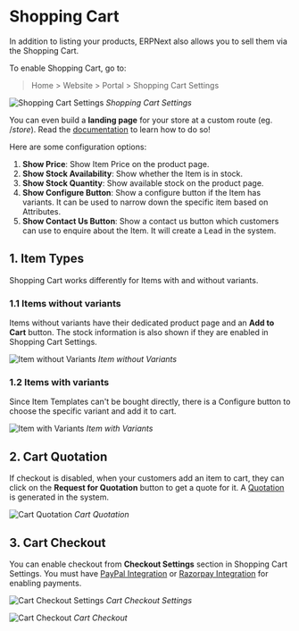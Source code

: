 <!-- add-breadcrumbs -->
# Shopping Cart

In addition to listing your products, ERPNext also allows you to sell them via
the Shopping Cart.

To enable Shopping Cart, go to:

> Home > Website > Portal > Shopping Cart Settings

![Shopping Cart Settings](/docs/v13/assets/img/website/shopping-cart-settings.png)
*Shopping Cart Settings*

You can even build a **landing page** for your store at a custom route (eg. /*store*).
Read the [documentation](/docs/v13/user/manual/en/website/store-landing-page) to learn how to do so!

Here are some configuration options:

1. **Show Price**: Show Item Price on the product page.
1. **Show Stock Availability**: Show whether the Item is in stock.
1. **Show Stock Quantity**: Show available stock on the product page.
1. **Show Configure Button**: Show a configure button if the Item has variants.
   It can be used to narrow down the specific item based on Attributes.
1. **Show Contact Us Button**: Show a contact us button which customers can use
   to enquire about the Item. It will create a Lead in the system.

## 1. Item Types

Shopping Cart works differently for Items with and without variants.

### 1.1 Items without variants

Items without variants have their dedicated product page and an **Add to Cart**
button. The stock information is also shown if they are enabled in Shopping Cart
Settings.

![Item without Variants](/docs/v13/assets/img/website/item-without-variants.png)
*Item without Variants*

### 1.2 Items with variants

Since Item Templates can't be bought directly, there is a Configure button to
choose the specific variant and add it to cart.

![Item with Variants](/docs/v13/assets/img/website/item-with-variants.gif)
*Item with Variants*

## 2. Cart Quotation

If checkout is disabled, when your customers add an item to cart, they can click
on the **Request for Quotation** button to get a quote for it. A [Quotation](/docs/v13/user/manual/en/selling/quotation)
is generated in the system.

![Cart Quotation](/docs/v13/assets/img/website/cart-quotation.png)
*Cart Quotation*

## 3. Cart Checkout

You can enable checkout from **Checkout Settings** section in Shopping Cart
Settings. You must have [PayPal Integration](/docs/v13/user/manual/en/erpnext_integration/paypal-integration)
or [Razorpay Integration](/docs/v13/user/manual/en/erpnext_integration/razorpay-integration)
for enabling payments.

![Cart Checkout Settings](/docs/v13/assets/img/website/cart-checkout-settings.png)
*Cart Checkout Settings*

![Cart Checkout](/docs/v13/assets/img/website/cart-checkout.png)
*Cart Checkout*
